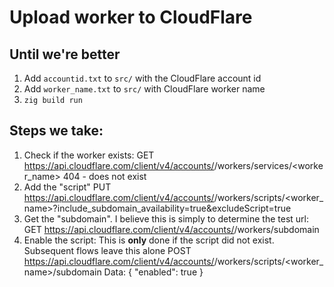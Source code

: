 Upload worker to CloudFlare
===========================

Until we're better
------------------

1. Add `accountid.txt` to `src/` with the CloudFlare account id
2. Add `worker_name.txt` to `src/` with CloudFlare worker name
3. `zig build run`


Steps we take:
--------------

1. Check if the worker exists:
   GET https://api.cloudflare.com/client/v4/accounts/<account id>/workers/services/<worker_name>
   404 - does not exist
2. Add the "script"
   PUT https://api.cloudflare.com/client/v4/accounts/<account id>/workers/scripts/<worker_name>?include_subdomain_availability=true&excludeScript=true
3. Get the "subdomain". I believe this is simply to determine the test url:
   GET https://api.cloudflare.com/client/v4/accounts/<account id>/workers/subdomain
4. Enable the script: This is **only** done if the script did not exist. Subsequent flows leave this alone
   POST https://api.cloudflare.com/client/v4/accounts/<account id>/workers/scripts/<worker_name>/subdomain
   Data: { "enabled": true }
